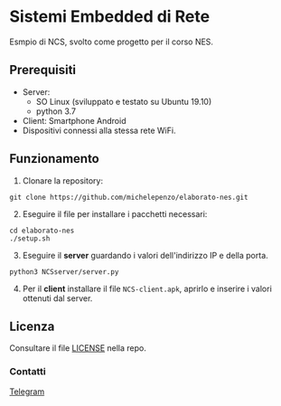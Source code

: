 # Sistemi Embedded di Rete

Esmpio di NCS, svolto come progetto per il corso NES. <br>

## Prerequisiti

- Server:
	- SO Linux (sviluppato e testato su Ubuntu 19.10) <br>
	- python 3.7
- Client: Smartphone Android <br>
- Dispositivi connessi alla stessa rete WiFi. <br>

## Funzionamento
1. Clonare la repository:
```
git clone https://github.com/michelepenzo/elaborato-nes.git
```

2. Eseguire il file per installare i pacchetti necessari:
```
cd elaborato-nes
./setup.sh
```


3. Eseguire il __server__ guardando i valori dell'indirizzo IP e della porta.
```
python3 NCSserver/server.py
```

4. Per il __client__ installare il file ``NCS-client.apk``, aprirlo e inserire i valori ottenuti dal server.


## Licenza
Consultare il file [LICENSE](https://github.com/michelepenzo/nes/blob/master/LICENSE) nella repo.

### Contatti
[Telegram](https://t.me/michelepenzo)